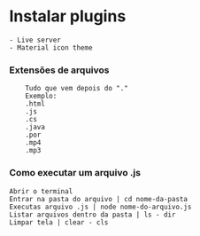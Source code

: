 # Instalar plugins
    - Live server
    - Material icon theme

###    Extensões de arquivos
        Tudo que vem depois do "."
        Exemplo:
        .html
        .js
        .cs
        .java
        .por
        .mp4
        .mp3

### Como executar um arquivo .js
    Abrir o terminal
    Entrar na pasta do arquivo | cd nome-da-pasta
    Executas arquivo .js | node nome-do-arquivo.js
    Listar arquivos dentro da pasta | ls - dir
    Limpar tela | clear - cls
